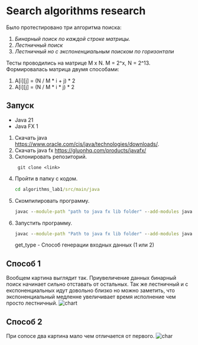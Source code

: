# Search algorithms research
Было протестировано три алгоритма поиска:

1. *Бинарный поиск по каждой строке матрицы.*
2. *Лестничный поиск*
3. *Лестничный но с экспоненциальным поиском по горизонтали*

Тесты проводились на матрице M x N. M = 2^x, N = 2^13. 
Формировалась матрица двумя способами:

1. A[i][j] = (N / M * i + j) * 2
2. A[i][j] = (N / M * i * j) * 2

## Запуск
- Java 21
- Java FX 1
1. Скачать java https://www.oracle.com/cis/java/technologies/downloads/.
2. Скачать java fx https://gluonhq.com/products/javafx/
3. Склонировать репозиторий. 
   ```git
    git clone <link>
    ```
4. Пройти в папку с кодом.
    ```cmd
    cd algorithms_lab1/src/main/java
    ```
5. Скомпилировать программу.
    ```cmd 
    javac --module-path "path to java fx lib folder" --add-modules javafx.controls,javafx.fxml -jar ru/ns/alg_lab/*
    ```
6. Запустить программу.
    ```cmd 
    javac --module-path "Path to java fx lib folder" --add-modules javafx.controls,javafx.fxml ru/ns/alg_lab/Main <gen_type>
    ```
   get_type - Способ генерации входных данных (1 или 2)

## Способ 1
Вообщем картина выглядит так. Приувеличение данных бинарный поиск начинает сильно отставать от остальных.
Так же лестничный и с експоненциальных идут довольно близко но можно заметить, что экспоненциальный медленне увеличивает 
время исполнение чем просто лестничный. ![chart](first_approach_overall.png)
## Способ 2
При сопосе два картина мало чем отличается от первого. ![char](second_approach_overall.png)